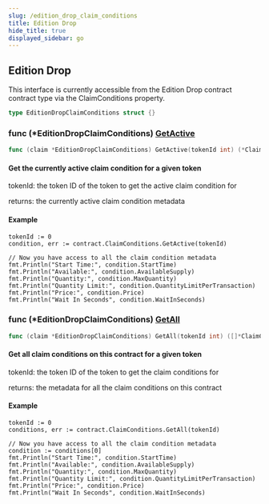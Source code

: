 ```yaml
---
slug: /edition_drop_claim_conditions
title: Edition Drop
hide_title: true
displayed_sidebar: go
---
```


## Edition Drop

This interface is currently accessible from the Edition Drop contract contract type via the ClaimConditions property\.

```go
type EditionDropClaimConditions struct {}
```

### func \(\*EditionDropClaimConditions\) [GetActive](https://github.com/thirdweb-dev/go-sdk/blob/main/thirdweb/edition_drop_claim_conditions.go#L51)

```go
func (claim *EditionDropClaimConditions) GetActive(tokenId int) (*ClaimConditionOutput, error)
```

#### Get the currently active claim condition for a given token

tokenId: the token ID of the token to get the active claim condition for

returns: the currently active claim condition metadata

#### Example

```
tokenId := 0
condition, err := contract.ClaimConditions.GetActive(tokenId)

// Now you have access to all the claim condition metadata
fmt.Println("Start Time:", condition.StartTime)
fmt.Println("Available:", condition.AvailableSupply)
fmt.Println("Quantity:", condition.MaxQuantity)
fmt.Println("Quantity Limit:", condition.QuantityLimitPerTransaction)
fmt.Println("Price:", condition.Price)
fmt.Println("Wait In Seconds", condition.WaitInSeconds)
```

### func \(\*EditionDropClaimConditions\) [GetAll](https://github.com/thirdweb-dev/go-sdk/blob/main/thirdweb/edition_drop_claim_conditions.go#L94)

```go
func (claim *EditionDropClaimConditions) GetAll(tokenId int) ([]*ClaimConditionOutput, error)
```

#### Get all claim conditions on this contract for a given token

tokenId: the token ID of the token to get the claim conditions for

returns: the metadata for all the claim conditions on this contract

#### Example

```
tokenId := 0
conditions, err := contract.ClaimConditions.GetAll(tokenId)

// Now you have access to all the claim condition metadata
condition := conditions[0]
fmt.Println("Start Time:", condition.StartTime)
fmt.Println("Available:", condition.AvailableSupply)
fmt.Println("Quantity:", condition.MaxQuantity)
fmt.Println("Quantity Limit:", condition.QuantityLimitPerTransaction)
fmt.Println("Price:", condition.Price)
fmt.Println("Wait In Seconds", condition.WaitInSeconds)
```
